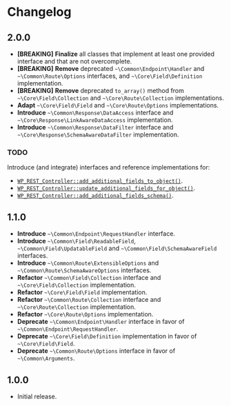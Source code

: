 # Changelog

## 2.0.0

* **[BREAKING]** **Finalize** all classes that implement at least one provided interface and that are not overcomplete.
* **[BREAKING]** **Remove** deprecated `~\Common\Endpoint\Handler` and `~\Common\Route\Options` interfaces, and `~\Core\Field\Definition` implementation.
* **[BREAKING]** **Remove** deprecated `to_array()` method from `~\Core\Field\Collection` and `~\Core\Route\Collection` implementations.
* **Adapt** `~\Core\Field\Field` and `~\Core\Route\Options` implementations.
* **Introduce** `~\Common\Response\DataAccess` interface and `~\Core\Response\LinkAwareDataAccess` implementation.
* **Introduce** `~\Common\Response\DataFilter` interface and `~\Core\Response\SchemaAwareDataFilter` implementation.

### TODO

Introduce (and integrate) interfaces and reference implementations for:

* [`WP_REST_Controller::add_additional_fields_to_object()`](https://github.com/WP-API/WP-API/blob/c661101fd4f8889a68c34105e09a39e00c2e122f/lib/endpoints/class-wp-rest-controller.php#L304-L325).
* [`WP_REST_Controller::update_additional_fields_for_object()`](https://github.com/WP-API/WP-API/blob/c661101fd4f8889a68c34105e09a39e00c2e122f/lib/endpoints/class-wp-rest-controller.php#L327-L350).
* [`WP_REST_Controller::add_additional_fields_schema()`](https://github.com/WP-API/WP-API/blob/c661101fd4f8889a68c34105e09a39e00c2e122f/lib/endpoints/class-wp-rest-controller.php#L352-L380).

## 1.1.0

* **Introduce** `~\Common\Endpoint\RequestHandler` interface.
* **Introduce** `~\Common\Field\ReadableField`, `~\Common\Field\UpdatableField` and `~\Common\Field\SchemaAwareField` interfaces.
* **Introduce** `~\Common\Route\ExtensibleOptions` and `~\Common\Route\SchemaAwareOptions` interfaces.
* **Refactor** `~\Common\Field\Collection` interface and `~\Core\Field\Collection` implementation.
* **Refactor** `~\Core\Field\Field` implementation.
* **Refactor** `~\Common\Route\Collection` interface and `~\Core\Route\Collection` implementation.
* **Refactor** `~\Core\Route\Options` implementation.
* **Deprecate** `~\Common\Endpoint\Handler` interface in favor of `~\Common\Endpoint\RequestHandler`.
* **Deprecate** `~\Core\Field\Definition` implementation in favor of `~\Core\Field\Field`.
* **Deprecate** `~\Common\Route\Options` interface in favor of `~\Common\Arguments`.

## 1.0.0

* Initial release.
